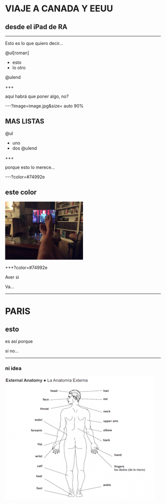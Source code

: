 # VIAJE A CANADA Y EEUU

## desde el iPad de RA

---
Esto es lo que quiero decir...

@ul[roman]

- esto
- lo otro

@ulend

+++

aquí habrá que poner algo, no?

---?image=image.jpg&size= auto 90%

## MAS LISTAS

@ul
- uno
- dos
@ulend

+++

porque esto lo merece...

---?color=#74992e

## este color

<img src="image.jpg" width="50%">

+++?color=#74992e

Aver si

Va...


---
# PARIS

## esto

es así porque

si  no...

---

### ni idea


![](https://github.com/valdentro/canada/blob/master/anatomia_externa_blanco_2.png)
